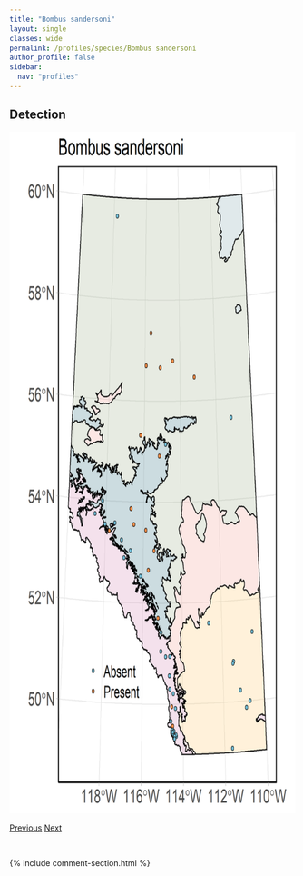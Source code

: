 ```yaml
---
title: "Bombus sandersoni"
layout: single
classes: wide
permalink: /profiles/species/Bombus sandersoni
author_profile: false
sidebar:
  nav: "profiles"
---
```


<h2>Detection</h2>

<a href="/assets/figures/species/Bombus sandersoni/range-map.png">
<img src="/assets/figures/species/Bombus sandersoni/range-map.png" height = "1200" width = "800">
</a>

<a href="/profiles/species/Bombus rufocinctus" class="pagination--pager" title="PreviousName">Previous</a> <a href="/profiles/species/Bombus sitkensis" class="pagination--pager" title="NextName">Next</a>

<p>&nbsp;</p>

{% include comment-section.html %}
